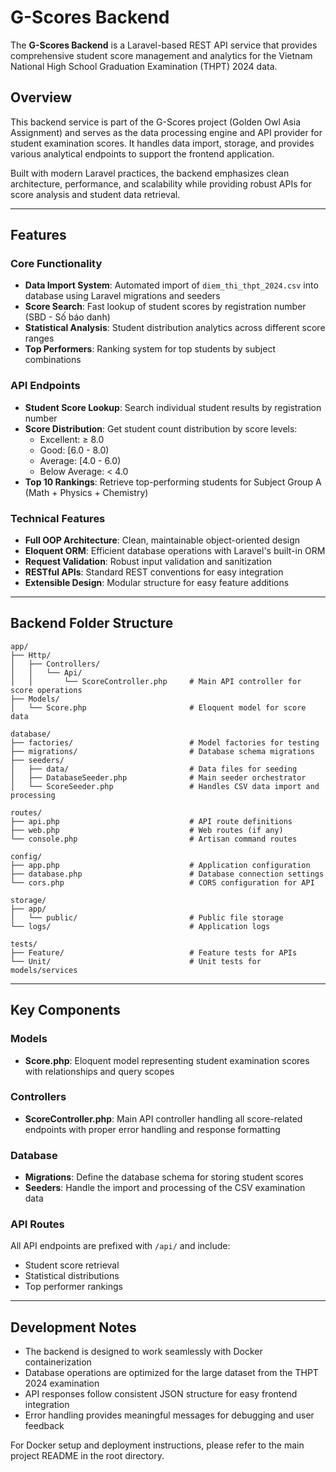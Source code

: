 # G-Scores Backend

The **G-Scores Backend** is a Laravel-based REST API service that provides comprehensive student score management and analytics for the Vietnam National High School Graduation Examination (THPT) 2024 data.

## Overview

This backend service is part of the G-Scores project (Golden Owl Asia Assignment) and serves as the data processing engine and API provider for student examination scores. It handles data import, storage, and provides various analytical endpoints to support the frontend application.

Built with modern Laravel practices, the backend emphasizes clean architecture, performance, and scalability while providing robust APIs for score analysis and student data retrieval.

---

## Features

### Core Functionality
- **Data Import System**: Automated import of `diem_thi_thpt_2024.csv` into database using Laravel migrations and seeders
- **Score Search**: Fast lookup of student scores by registration number (SBD - Số báo danh)
- **Statistical Analysis**: Student distribution analytics across different score ranges
- **Top Performers**: Ranking system for top students by subject combinations

### API Endpoints
- **Student Score Lookup**: Search individual student results by registration number
- **Score Distribution**: Get student count distribution by score levels:
  - Excellent: ≥ 8.0
  - Good: [6.0 - 8.0)
  - Average: [4.0 - 6.0)
  - Below Average: < 4.0
- **Top 10 Rankings**: Retrieve top-performing students for Subject Group A (Math + Physics + Chemistry)

### Technical Features
- **Full OOP Architecture**: Clean, maintainable object-oriented design
- **Eloquent ORM**: Efficient database operations with Laravel's built-in ORM
- **Request Validation**: Robust input validation and sanitization
- **RESTful APIs**: Standard REST conventions for easy integration
- **Extensible Design**: Modular structure for easy feature additions

---

## Backend Folder Structure

```
app/
├── Http/
│   ├── Controllers/
│   │   └── Api/
│   │       └── ScoreController.php     # Main API controller for score operations
├── Models/
│   └── Score.php                       # Eloquent model for score data

database/
├── factories/                          # Model factories for testing
├── migrations/                         # Database schema migrations
├── seeders/
│   ├── data/                           # Data files for seeding
│   ├── DatabaseSeeder.php              # Main seeder orchestrator
│   └── ScoreSeeder.php                 # Handles CSV data import and processing

routes/
├── api.php                             # API route definitions
├── web.php                             # Web routes (if any)
└── console.php                         # Artisan command routes

config/
├── app.php                             # Application configuration
├── database.php                        # Database connection settings
└── cors.php                            # CORS configuration for API

storage/
├── app/
│   └── public/                         # Public file storage
└── logs/                               # Application logs

tests/
├── Feature/                            # Feature tests for APIs
└── Unit/                               # Unit tests for models/services
```

---

## Key Components

### Models
- **Score.php**: Eloquent model representing student examination scores with relationships and query scopes

### Controllers
- **ScoreController.php**: Main API controller handling all score-related endpoints with proper error handling and response formatting

### Database
- **Migrations**: Define the database schema for storing student scores
- **Seeders**: Handle the import and processing of the CSV examination data

### API Routes
All API endpoints are prefixed with `/api/` and include:
- Student score retrieval
- Statistical distributions
- Top performer rankings

---

## Development Notes

- The backend is designed to work seamlessly with Docker containerization
- Database operations are optimized for the large dataset from the THPT 2024 examination
- API responses follow consistent JSON structure for easy frontend integration
- Error handling provides meaningful messages for debugging and user feedback

For Docker setup and deployment instructions, please refer to the main project README in the root directory.